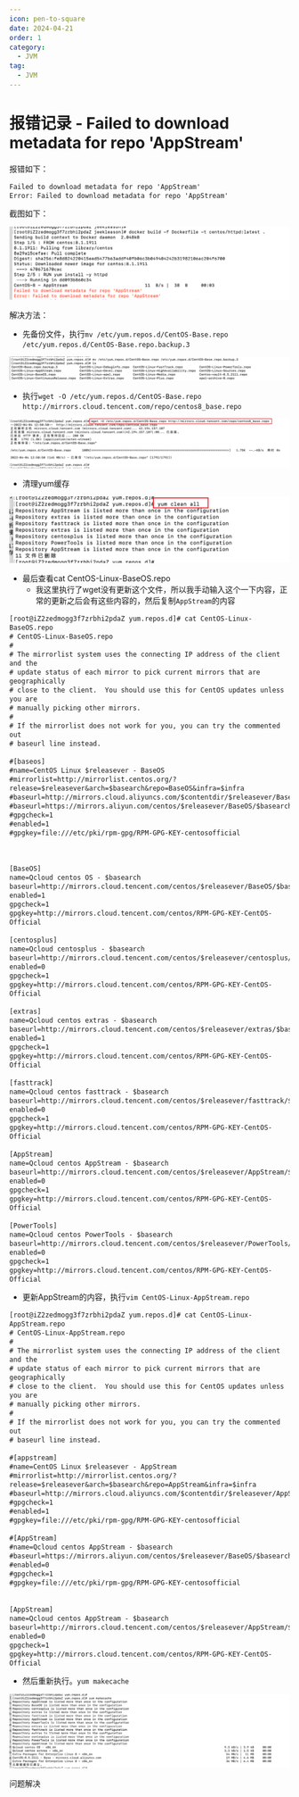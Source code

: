 ```yaml
---
icon: pen-to-square
date: 2024-04-21
order: 1
category:
  - JVM
tag:
  - JVM
---
```

# 报错记录 - Failed to download metadata for repo 'AppStream'

报错如下：

```
Failed to download metadata for repo 'AppStream'
Error: Failed to download metadata for repo 'AppStream'
```

截图如下：

![image-20220404124931779](./images/image-20220404124931779.png)

解决方法：

- 先备份文件，执行`mv /etc/yum.repos.d/CentOS-Base.repo /etc/yum.repos.d/CentOS-Base.repo.backup.3`

![image-20220404130229496](./images/image-20220404130229496.png)

- 执行`wget -O /etc/yum.repos.d/CentOS-Base.repo http://mirrors.cloud.tencent.com/repo/centos8_base.repo`

![image-20220404130324816](./images/image-20220404130324816.png)

- 清理yum缓存

![image-20220404130400037](./images/image-20220404130400037.png)

- 最后查看cat CentOS-Linux-BaseOS.repo 
  - 我这里执行了wget没有更新这个文件，所以我手动输入这个一下内容，正常的更新之后会有这些内容的，然后复制`AppStream`的内容

```
[root@iZ2zedmogg3f7zrbhi2pdaZ yum.repos.d]# cat CentOS-Linux-BaseOS.repo 
# CentOS-Linux-BaseOS.repo
#
# The mirrorlist system uses the connecting IP address of the client and the
# update status of each mirror to pick current mirrors that are geographically
# close to the client.  You should use this for CentOS updates unless you are
# manually picking other mirrors.
#
# If the mirrorlist does not work for you, you can try the commented out
# baseurl line instead.

#[baseos]
#name=CentOS Linux $releasever - BaseOS
#mirrorlist=http://mirrorlist.centos.org/?release=$releasever&arch=$basearch&repo=BaseOS&infra=$infra
#baseurl=http://mirrors.cloud.aliyuncs.com/$contentdir/$releasever/BaseOS/$basearch/os/
#baseurl=https://mirrors.aliyun.com/centos/$releasever/BaseOS/$basearch/os/
#gpgcheck=1
#enabled=1
#gpgkey=file:///etc/pki/rpm-gpg/RPM-GPG-KEY-centosofficial



[BaseOS]
name=Qcloud centos OS - $basearch
baseurl=http://mirrors.cloud.tencent.com/centos/$releasever/BaseOS/$basearch/os/
enabled=1
gpgcheck=1
gpgkey=http://mirrors.cloud.tencent.com/centos/RPM-GPG-KEY-CentOS-Official

[centosplus]
name=Qcloud centosplus - $basearch
baseurl=http://mirrors.cloud.tencent.com/centos/$releasever/centosplus/$basearch/os/
enabled=0
gpgcheck=1
gpgkey=http://mirrors.cloud.tencent.com/centos/RPM-GPG-KEY-CentOS-Official

[extras]
name=Qcloud centos extras - $basearch
baseurl=http://mirrors.cloud.tencent.com/centos/$releasever/extras/$basearch/os/
enabled=1
gpgcheck=1
gpgkey=http://mirrors.cloud.tencent.com/centos/RPM-GPG-KEY-CentOS-Official

[fasttrack]
name=Qcloud centos fasttrack - $basearch
baseurl=http://mirrors.cloud.tencent.com/centos/$releasever/fasttrack/$basearch/os/
enabled=0
gpgcheck=1
gpgkey=http://mirrors.cloud.tencent.com/centos/RPM-GPG-KEY-CentOS-Official

[AppStream]
name=Qcloud centos AppStream - $basearch
baseurl=http://mirrors.cloud.tencent.com/centos/$releasever/AppStream/$basearch/os/
enabled=0
gpgcheck=1
gpgkey=http://mirrors.cloud.tencent.com/centos/RPM-GPG-KEY-CentOS-Official

[PowerTools]
name=Qcloud centos PowerTools - $basearch
baseurl=http://mirrors.cloud.tencent.com/centos/$releasever/PowerTools/$basearch/os/
enabled=0
gpgcheck=1
gpgkey=http://mirrors.cloud.tencent.com/centos/RPM-GPG-KEY-CentOS-Official
```

- 更新AppStream的内容，执行`vim CentOS-Linux-AppStream.repo`

```
[root@iZ2zedmogg3f7zrbhi2pdaZ yum.repos.d]# cat CentOS-Linux-AppStream.repo 
# CentOS-Linux-AppStream.repo
#
# The mirrorlist system uses the connecting IP address of the client and the
# update status of each mirror to pick current mirrors that are geographically
# close to the client.  You should use this for CentOS updates unless you are
# manually picking other mirrors.
#
# If the mirrorlist does not work for you, you can try the commented out
# baseurl line instead.

#[appstream]
#name=CentOS Linux $releasever - AppStream
#mirrorlist=http://mirrorlist.centos.org/?release=$releasever&arch=$basearch&repo=AppStream&infra=$infra
#baseurl=http://mirrors.cloud.aliyuncs.com/$contentdir/$releasever/AppStream/$basearch/os/
#gpgcheck=1
#enabled=1
#gpgkey=file:///etc/pki/rpm-gpg/RPM-GPG-KEY-centosofficial

#[AppStream]
#name=Qcloud centos AppStream - $basearch
#baseurl=https://mirrors.aliyun.com/centos/$releasever/BaseOS/$basearch/os/
#enabled=0
#gpgcheck=1
#gpgkey=file:///etc/pki/rpm-gpg/RPM-GPG-KEY-centosofficial


[AppStream]
name=Qcloud centos AppStream - $basearch
baseurl=http://mirrors.cloud.tencent.com/centos/$releasever/AppStream/$basearch/os/
enabled=0
gpgcheck=1
gpgkey=http://mirrors.cloud.tencent.com/centos/RPM-GPG-KEY-CentOS-Official
```

- 然后重新执行。`yum makecache `

![image-20220404130726698](./images/image-20220404130726698.png)

问题解决

